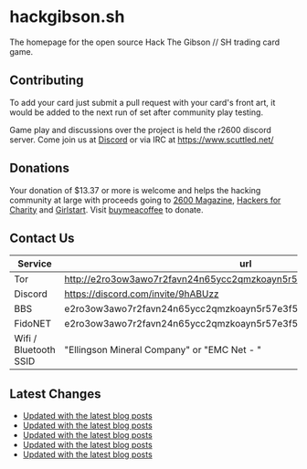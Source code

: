 # hackgibson.sh
The homepage for the open source Hack The Gibson // SH trading card game.


## Contributing

To add your card just submit a pull request with your card's front art, it would be added to the next run of set after community play testing.

Game play and discussions over the project is held the r2600 discord server. Come join us at [Discord](https://discord.com/invite/9hABUzz) or via IRC at https://www.scuttled.net/


## Donations

Your donation of $13.37 or more is welcome and helps the hacking community at large with proceeds going to [2600 Magazine](https://2600.com/), [Hackers for Charity](https://hackersforcharity.org) and [Girlstart](https://girlstart.org).  Visit [buymeacoffee](https://www.buymeacoffee.com/hackgibson.sh) to donate.


## Contact Us

Service | url
-|-
Tor | http://e2ro3ow3awo7r2favn24n65ycc2qmzkoayn5r57e3f56nvjwdcgg32ad.onion
Discord | https://discord.com/invite/9hABUzz
BBS | e2ro3ow3awo7r2favn24n65ycc2qmzkoayn5r57e3f56nvjwdcgg32ad.onion:23
FidoNET | e2ro3ow3awo7r2favn24n65ycc2qmzkoayn5r57e3f56nvjwdcgg32ad.onion:24554
Wifi / Bluetooth SSID | "Ellingson Mineral Company" or "EMC Net - <fidonet address>"

## Latest Changes
<!-- BLOG-POST-LIST:START -->
- [Updated with the latest blog posts](https://github.com/DFW2600/hackgibson.sh/commit/3d49008615ca8a65af35b215e4a6255823dc19b5)
- [Updated with the latest blog posts](https://github.com/DFW2600/hackgibson.sh/commit/4ca64625e8478f59e2d62e3e9e03d59ef48b9b54)
- [Updated with the latest blog posts](https://github.com/DFW2600/hackgibson.sh/commit/8d3387e9dfae1fb90626bd4442d7af9ce97f77d2)
- [Updated with the latest blog posts](https://github.com/DFW2600/hackgibson.sh/commit/643b1294d85fa41fd49b3e662743fe2467cfaa01)
- [Updated with the latest blog posts](https://github.com/DFW2600/hackgibson.sh/commit/53252a35d26ca7c42a8f6c18f18ea65bf5527c0c)
<!-- BLOG-POST-LIST:END -->
